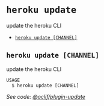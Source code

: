 `heroku update`
===============

update the heroku CLI

* [`heroku update [CHANNEL]`](#heroku-update-channel)

## `heroku update [CHANNEL]`

update the heroku CLI

```
USAGE
  $ heroku update [CHANNEL]
```

_See code: [@oclif/plugin-update](https://github.com/oclif/plugin-update/blob/v1.2.8/src/commands/update.ts)_
